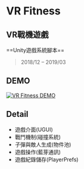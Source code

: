 # VR Fitness

## VR戰機遊戲
==Unity遊戲系統腳本==

> 2018/12 – 2019/03


## DEMO

[![VR Fitness DEMO](https://img.youtube.com/vi/F8JodwWXhwY/0.jpg)](https://youtu.be/F8JodwWXhwY)

## Detail

- 遊戲介面(UGUI)
- 戰鬥機制(碰撞系統)
- 子彈與敵人生成(物件池)
- 遊戲操作(藍芽通訊)
- 遊戲紀錄儲存(PlayerPrefs)
